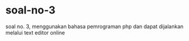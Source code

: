 # soal-no-3
soal no. 3, menggunakan bahasa pemrograman php dan dapat dijalankan melalui text editor online 
